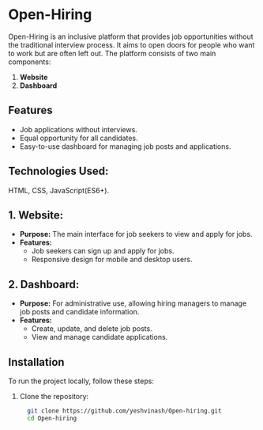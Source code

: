 # Open-Hiring
Open-Hiring is an inclusive platform that provides job opportunities without the traditional interview process. It aims to open doors for people who want to work but are often left out. The platform consists of two main components:
1. **Website**
2. **Dashboard**

## Features
  - Job applications without interviews.
  - Equal opportunity for all candidates.
  - Easy-to-use dashboard for managing job posts and applications.
    
## Technologies Used:
  HTML, CSS, JavaScript(ES6+).
  
 ## 1. Website:
   - **Purpose:**
        The main interface for job seekers to view and apply for jobs.
   - **Features:**
     - Job seekers can sign up and apply for jobs.
     - Responsive design for mobile and desktop users.

 ## 2. Dashboard:
   - **Purpose:**
       For administrative use, allowing hiring managers to manage job posts and candidate information.
   - **Features:**
     - Create, update, and delete job posts.
     - View and manage candidate applications.

## Installation
To run the project locally, follow these steps:

1. Clone the repository:
   
   ```bash
     git clone https://github.com/yeshvinash/Open-hiring.git
     cd Open-hiring
   ```

